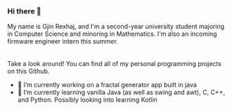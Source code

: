 ### Hi there 👋

My name is Gjin Rexhaj, and I'm a second-year university student majoring in Computer Science and minoring in Mathematics. I'm also an incoming firmware engineer intern this summer.
\
\
\
Take a look around! You can find all of my personal programming projects on this Github.

- 🔭 I’m currently working on a fractal generator app built in java
- 🌱 I’m currently learning vanilla Java (as well as swing and awt), C, C++, and Python. Possibly looking into learning Kotlin

<!--
**GjinRexhaj/GjinRexhaj** is a ✨ _special_ ✨ repository because its `README.md` (this file) appears on your GitHub profile.

Here are some ideas to get you started:

- 🔭 I’m currently working on ...
- 🌱 I’m currently learning ...
- 👯 I’m looking to collaborate on ...
- 🤔 I’m looking for help with ...
- 💬 Ask me about ...
- 📫 How to reach me: ...
- 😄 Pronouns: ...
- ⚡ Fun fact: ...
-->
